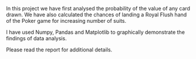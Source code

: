 

In this project we have first analysed the probability of the value of any card drawn. We have also calculated the chances of landing a Royal Flush hand of the Poker game for increasing number of suits.

I have used Numpy, Pandas and Matplotlib to graphically demonstrate the findings of data analysis.

Please read the report for additional details.
